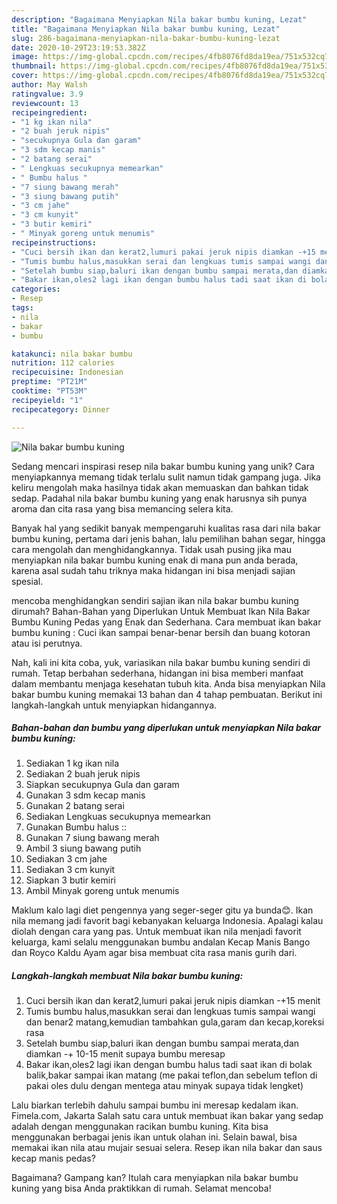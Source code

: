```yaml
---
description: "Bagaimana Menyiapkan Nila bakar bumbu kuning, Lezat"
title: "Bagaimana Menyiapkan Nila bakar bumbu kuning, Lezat"
slug: 286-bagaimana-menyiapkan-nila-bakar-bumbu-kuning-lezat
date: 2020-10-29T23:19:53.382Z
image: https://img-global.cpcdn.com/recipes/4fb8076fd8da19ea/751x532cq70/nila-bakar-bumbu-kuning-foto-resep-utama.jpg
thumbnail: https://img-global.cpcdn.com/recipes/4fb8076fd8da19ea/751x532cq70/nila-bakar-bumbu-kuning-foto-resep-utama.jpg
cover: https://img-global.cpcdn.com/recipes/4fb8076fd8da19ea/751x532cq70/nila-bakar-bumbu-kuning-foto-resep-utama.jpg
author: May Walsh
ratingvalue: 3.9
reviewcount: 13
recipeingredient:
- "1 kg ikan nila"
- "2 buah jeruk nipis"
- "secukupnya Gula dan garam"
- "3 sdm kecap manis"
- "2 batang serai"
- " Lengkuas secukupnya memearkan"
- " Bumbu halus "
- "7 siung bawang merah"
- "3 siung bawang putih"
- "3 cm jahe"
- "3 cm kunyit"
- "3 butir kemiri"
- " Minyak goreng untuk menumis"
recipeinstructions:
- "Cuci bersih ikan dan kerat2,lumuri pakai jeruk nipis diamkan -+15 menit"
- "Tumis bumbu halus,masukkan serai dan lengkuas tumis sampai wangi dan benar2 matang,kemudian tambahkan gula,garam dan kecap,koreksi rasa"
- "Setelah bumbu siap,baluri ikan dengan bumbu sampai merata,dan diamkan -+ 10-15 menit supaya bumbu meresap"
- "Bakar ikan,oles2 lagi ikan dengan bumbu halus tadi saat ikan di bolak balik,bakar sampai ikan matang (me pakai teflon,dan sebelum teflon di pakai oles dulu dengan mentega atau minyak supaya tidak lengket)"
categories:
- Resep
tags:
- nila
- bakar
- bumbu

katakunci: nila bakar bumbu 
nutrition: 112 calories
recipecuisine: Indonesian
preptime: "PT21M"
cooktime: "PT53M"
recipeyield: "1"
recipecategory: Dinner

---
```



![Nila bakar bumbu kuning](https://img-global.cpcdn.com/recipes/4fb8076fd8da19ea/751x532cq70/nila-bakar-bumbu-kuning-foto-resep-utama.jpg)

Sedang mencari inspirasi resep nila bakar bumbu kuning yang unik? Cara menyiapkannya memang tidak terlalu sulit namun tidak gampang juga. Jika keliru mengolah maka hasilnya tidak akan memuaskan dan bahkan tidak sedap. Padahal nila bakar bumbu kuning yang enak harusnya sih punya aroma dan cita rasa yang bisa memancing selera kita.

Banyak hal yang sedikit banyak mempengaruhi kualitas rasa dari nila bakar bumbu kuning, pertama dari jenis bahan, lalu pemilihan bahan segar, hingga cara mengolah dan menghidangkannya. Tidak usah pusing jika mau menyiapkan nila bakar bumbu kuning enak di mana pun anda berada, karena asal sudah tahu triknya maka hidangan ini bisa menjadi sajian spesial.

mencoba menghidangkan sendiri sajian ikan nila bakar bumbu kuning dirumah? Bahan-Bahan yang Diperlukan Untuk Membuat Ikan Nila Bakar Bumbu Kuning Pedas yang Enak dan Sederhana. Cara membuat ikan bakar bumbu kuning : Cuci ikan sampai benar-benar bersih dan buang kotoran atau isi perutnya.


Nah, kali ini kita coba, yuk, variasikan nila bakar bumbu kuning sendiri di rumah. Tetap berbahan sederhana, hidangan ini bisa memberi manfaat dalam membantu menjaga kesehatan tubuh kita. Anda bisa menyiapkan Nila bakar bumbu kuning memakai 13 bahan dan 4 tahap pembuatan. Berikut ini langkah-langkah untuk menyiapkan hidangannya.

<!--inarticleads1-->

##### Bahan-bahan dan bumbu yang diperlukan untuk menyiapkan Nila bakar bumbu kuning:

1. Sediakan 1 kg ikan nila
1. Sediakan 2 buah jeruk nipis
1. Siapkan secukupnya Gula dan garam
1. Gunakan 3 sdm kecap manis
1. Gunakan 2 batang serai
1. Sediakan  Lengkuas secukupnya memearkan
1. Gunakan  Bumbu halus ::
1. Gunakan 7 siung bawang merah
1. Ambil 3 siung bawang putih
1. Sediakan 3 cm jahe
1. Sediakan 3 cm kunyit
1. Siapkan 3 butir kemiri
1. Ambil  Minyak goreng untuk menumis


Maklum kalo lagi diet pengennya yang seger-seger gitu ya bunda😊. Ikan nila memang jadi favorit bagi kebanyakan keluarga Indonesia. Apalagi kalau diolah dengan cara yang pas. Untuk membuat ikan nila menjadi favorit keluarga, kami selalu menggunakan bumbu andalan Kecap Manis Bango dan Royco Kaldu Ayam agar bisa membuat cita rasa manis gurih dari. 

<!--inarticleads2-->

##### Langkah-langkah membuat Nila bakar bumbu kuning:

1. Cuci bersih ikan dan kerat2,lumuri pakai jeruk nipis diamkan -+15 menit
1. Tumis bumbu halus,masukkan serai dan lengkuas tumis sampai wangi dan benar2 matang,kemudian tambahkan gula,garam dan kecap,koreksi rasa
1. Setelah bumbu siap,baluri ikan dengan bumbu sampai merata,dan diamkan -+ 10-15 menit supaya bumbu meresap
1. Bakar ikan,oles2 lagi ikan dengan bumbu halus tadi saat ikan di bolak balik,bakar sampai ikan matang (me pakai teflon,dan sebelum teflon di pakai oles dulu dengan mentega atau minyak supaya tidak lengket)


Lalu biarkan terlebih dahulu sampai bumbu ini meresap kedalam ikan. Fimela.com, Jakarta Salah satu cara untuk membuat ikan bakar yang sedap adalah dengan menggunakan racikan bumbu kuning. Kita bisa menggunakan berbagai jenis ikan untuk olahan ini. Selain bawal, bisa memakai ikan nila atau mujair sesuai selera. Resep ikan nila bakar dan saus kecap manis pedas? 

Bagaimana? Gampang kan? Itulah cara menyiapkan nila bakar bumbu kuning yang bisa Anda praktikkan di rumah. Selamat mencoba!
